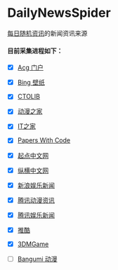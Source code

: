 # DailyNewsSpider

[每日随机资讯](https://blog.emptychan.xyz)的新闻资讯来源

#### 目前采集进程如下：

- [x] [Acg 门户](https://www.acgmh.com/category/news)
- [x] [Bing 壁纸](https://cn.bing.com/)
- [x] [CTOLIB](https://www.ctolib.com/)
- [x] [动漫之家](https://www.dmzj.com/)
- [x] [IT之家](https://www.ithome.com/list/)
- [x] [Papers With Code](https://paperswithcode.com/latest)
- [x] [起点中文网](https://www.qidian.com/)
- [x] [纵横中文网](http://www.zongheng.com/)
- [x] [新浪娱乐新闻](http://ent.sina.com.cn/rollnews.shtml)
- [x] [腾讯动漫资讯](https://new.qq.com/ch/comic/)
- [x] [腾讯娱乐新闻](http://ent.qq.com/articleList/rolls/)
- [x] [推酷](https://www.tuicool.com/)
- [x] [3DMGame](https://www.3dmgame.com/)
- [ ] [Bangumi 动漫](http://bgm.tv/anime/browser/tv)

